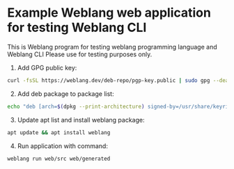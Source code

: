# Example Weblang web application for testing Weblang CLI 

This is Weblang program for testing weblang programming language and Weblang CLI
Please use for testing purposes only.

1. Add GPG public key:
```sh
curl -fsSL https://weblang.dev/deb-repo/pgp-key.public | sudo gpg --dearmor -o /usr/share/keyrings/weblang.gpg
```

2. Add deb package to package list:
```sh
echo "deb [arch=$(dpkg --print-architecture) signed-by=/usr/share/keyrings/weblang.gpg] https://weblang.dev/deb-repo stable main" | sudo tee /etc/apt/sources.list.d/weblang.list  > /dev/null
```

3. Update apt list and install weblang package:
```sh
apt update && apt install weblang
```

4. Run application with command:
```sh
weblang run web/src web/generated
```